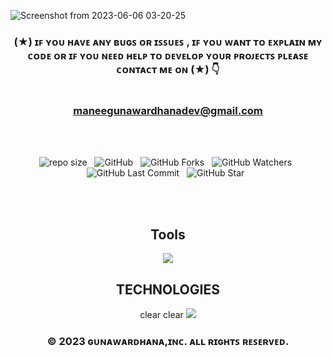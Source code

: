 

![Screenshot from 2023-06-06 03-20-25](https://github.com/mGunawardhana/The-Travellar-App/assets/100486080/4bad65c0-3d92-4848-b123-ab67a3e6f582)

<div align="center">

### (★) ɪꜰ ʏᴏᴜ ʜᴀᴠᴇ ᴀɴʏ ʙᴜɢꜱ ᴏʀ ɪꜱꜱᴜᴇꜱ , ɪꜰ ʏᴏᴜ ᴡᴀɴᴛ ᴛᴏ ᴇxᴘʟᴀɪɴ ᴍʏ ᴄᴏᴅᴇ ᴏʀ ɪꜰ ʏᴏᴜ ɴᴇᴇᴅ ʜᴇʟᴘ ᴛᴏ ᴅᴇᴠᴇʟᴏᴘ ʏᴏᴜʀ ᴘʀᴏᴊᴇᴄᴛꜱ ᴘʟᴇᴀꜱᴇ ᴄᴏɴᴛᴀᴄᴛ ᴍᴇ ᴏɴ (★) 👇<br> <br> <br> maneegunawardhanadev@gmail.com

</div>

<br><br>
<div align="center">

![repo size](https://img.shields.io/github/repo-size/mGunawardhana/The-Travellar-App?style=for-the-badge) &nbsp;
![GitHub](https://img.shields.io/github/license/mGunawardhana/The-Travellar-App?style=for-the-badge) &nbsp;
![GitHub Forks](https://img.shields.io/github/forks/mGunawardhana/The-Travellar-App?&labelColor=black&color=f7b731&style=for-the-badge) &nbsp;
![GitHub Watchers](https://img.shields.io/github/watchers/mGunawardhana/The-Travellar-App?style=for-the-badge) &nbsp;
![GitHub Last Commit](https://img.shields.io/github/last-commit/mGunawardhana/The-Travellar-App?style=for-the-badge) &nbsp;
![GitHub Star](https://img.shields.io/github/stars/mGunawardhana/The-Travellar-App?style=for-the-badge) &nbsp;

</div>
<br><br>


<div align="center">

<h2>Tools</h2>
     <img src="https://skillicons.dev/icons?i=idea,git,github,vscode" />
     <br>
  <h2>TECHNOLOGIES</h2>
 

</div>




<div align="center">
     clear
     clear
   <img src="https://skillicons.dev/icons?i=mongodb,express,react,nodejs" /> 
</div>

<div align="center">

### © 2023 ɢᴜɴᴀᴡᴀʀᴅʜᴀɴᴀ,ɪɴᴄ. ᴀʟʟ ʀɪɢʜᴛꜱ ʀᴇꜱᴇʀᴠᴇᴅ.

</div>
